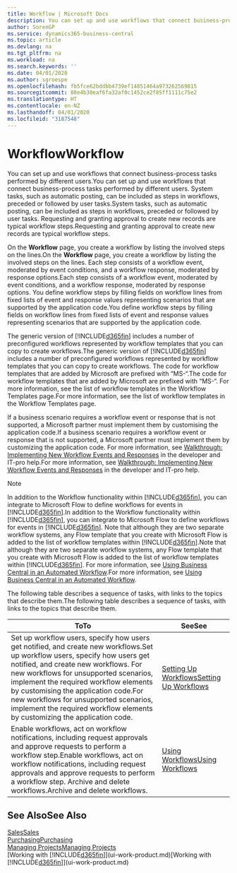 ```yaml
---
title: Workflow | Microsoft Docs
description: You can set up and use workflows that connect business-process tasks performed by different users. System tasks, such as automatic posting, can be included as steps in workflows, preceded or followed by user tasks. Requesting and granting approval to create new records are typical workflow steps.
author: SorenGP
ms.service: dynamics365-business-central
ms.topic: article
ms.devlang: na
ms.tgt_pltfrm: na
ms.workload: na
ms.search.keywords: ''
ms.date: 04/01/2020
ms.author: sgroespe
ms.openlocfilehash: fb5fce62bddbb4739ef14851464a973262569815
ms.sourcegitcommit: 88e4b30eaf6fa32af0c1452ce2f85ff1111c75e2
ms.translationtype: HT
ms.contentlocale: en-NZ
ms.lasthandoff: 04/01/2020
ms.locfileid: "3187548"
---
```

# <a name="workflow"></a><span data-ttu-id="a345d-105">Workflow</span><span class="sxs-lookup"><span data-stu-id="a345d-105">Workflow</span></span>
<span data-ttu-id="a345d-106">You can set up and use workflows that connect business-process tasks performed by different users.</span><span class="sxs-lookup"><span data-stu-id="a345d-106">You can set up and use workflows that connect business-process tasks performed by different users.</span></span> <span data-ttu-id="a345d-107">System tasks, such as automatic posting, can be included as steps in workflows, preceded or followed by user tasks.</span><span class="sxs-lookup"><span data-stu-id="a345d-107">System tasks, such as automatic posting, can be included as steps in workflows, preceded or followed by user tasks.</span></span> <span data-ttu-id="a345d-108">Requesting and granting approval to create new records are typical workflow steps.</span><span class="sxs-lookup"><span data-stu-id="a345d-108">Requesting and granting approval to create new records are typical workflow steps.</span></span>  

 <span data-ttu-id="a345d-109">On the **Workflow** page, you create a workflow by listing the involved steps on the lines.</span><span class="sxs-lookup"><span data-stu-id="a345d-109">On the **Workflow** page, you create a workflow by listing the involved steps on the lines.</span></span> <span data-ttu-id="a345d-110">Each step consists of a workflow event, moderated by event conditions, and a workflow response, moderated by response options.</span><span class="sxs-lookup"><span data-stu-id="a345d-110">Each step consists of a workflow event, moderated by event conditions, and a workflow response, moderated by response options.</span></span> <span data-ttu-id="a345d-111">You define workflow steps by filling fields on workflow lines from fixed lists of event and response values representing scenarios that are supported by the application code.</span><span class="sxs-lookup"><span data-stu-id="a345d-111">You define workflow steps by filling fields on workflow lines from fixed lists of event and response values representing scenarios that are supported by the application code.</span></span>  

 <span data-ttu-id="a345d-112">The generic version of [!INCLUDE[d365fin](includes/d365fin_md.md)] includes a number of preconfigured workflows represented by workflow templates that you can copy to create workflows.</span><span class="sxs-lookup"><span data-stu-id="a345d-112">The generic version of [!INCLUDE[d365fin](includes/d365fin_md.md)] includes a number of preconfigured workflows represented by workflow templates that you can copy to create workflows.</span></span> <span data-ttu-id="a345d-113">The code for workflow templates that are added by Microsoft are prefixed with “MS-“.</span><span class="sxs-lookup"><span data-stu-id="a345d-113">The code for workflow templates that are added by Microsoft are prefixed with “MS-“.</span></span> <span data-ttu-id="a345d-114">For more information, see the list of workflow templates in the Workflow Templates page.</span><span class="sxs-lookup"><span data-stu-id="a345d-114">For more information, see the list of workflow templates in the Workflow Templates page.</span></span>  

 <span data-ttu-id="a345d-115">If a business scenario requires a workflow event or response that is not supported, a Microsoft partner must implement them by customising the application code.</span><span class="sxs-lookup"><span data-stu-id="a345d-115">If a business scenario requires a workflow event or response that is not supported, a Microsoft partner must implement them by customizing the application code.</span></span> <span data-ttu-id="a345d-116">For more information, see [Walkthrough: Implementing New Workflow Events and Responses](/dynamics-nav/Walkthrough--Implementing-New-Workflow-Events-and-Responses) in the developer and IT-pro help.</span><span class="sxs-lookup"><span data-stu-id="a345d-116">For more information, see [Walkthrough: Implementing New Workflow Events and Responses](/dynamics-nav/Walkthrough--Implementing-New-Workflow-Events-and-Responses) in the developer and IT-pro help.</span></span>

 > [!NOTE]
 > <span data-ttu-id="a345d-117">In addition to the Workflow functionality within [!INCLUDE[d365fin](includes/d365fin_md.md)], you can integrate to Microsoft Flow to define workflows for events in [!INCLUDE[d365fin](includes/d365fin_md.md)].</span><span class="sxs-lookup"><span data-stu-id="a345d-117">In addition to the Workflow functionality within [!INCLUDE[d365fin](includes/d365fin_md.md)], you can integrate to Microsoft Flow to define workflows for events in [!INCLUDE[d365fin](includes/d365fin_md.md)].</span></span> <span data-ttu-id="a345d-118">Note that although they are two separate workflow systems, any Flow template that you create with Microsoft Flow is added to the list of workflow templates within [!INCLUDE[d365fin](includes/d365fin_md.md)].</span><span class="sxs-lookup"><span data-stu-id="a345d-118">Note that although they are two separate workflow systems, any Flow template that you create with Microsoft Flow is added to the list of workflow templates within [!INCLUDE[d365fin](includes/d365fin_md.md)].</span></span> <span data-ttu-id="a345d-119">For more information, see [Using Business Central in an Automated Workflow](across-how-use-financials-data-source-flow.md).</span><span class="sxs-lookup"><span data-stu-id="a345d-119">For more information, see [Using Business Central in an Automated Workflow](across-how-use-financials-data-source-flow.md).</span></span>  

 <span data-ttu-id="a345d-120">The following table describes a sequence of tasks, with links to the topics that describe them.</span><span class="sxs-lookup"><span data-stu-id="a345d-120">The following table describes a sequence of tasks, with links to the topics that describe them.</span></span>  

|<span data-ttu-id="a345d-121">**To**</span><span class="sxs-lookup"><span data-stu-id="a345d-121">**To**</span></span>|<span data-ttu-id="a345d-122">**See**</span><span class="sxs-lookup"><span data-stu-id="a345d-122">**See**</span></span>|  
|------------|-------------|  
|<span data-ttu-id="a345d-123">Set up workflow users, specify how users get notified, and create new workflows.</span><span class="sxs-lookup"><span data-stu-id="a345d-123">Set up workflow users, specify how users get notified, and create new workflows.</span></span> <span data-ttu-id="a345d-124">For new workflows for unsupported scenarios, implement the required workflow elements by customising the application code.</span><span class="sxs-lookup"><span data-stu-id="a345d-124">For new workflows for unsupported scenarios, implement the required workflow elements by customizing the application code.</span></span>|[<span data-ttu-id="a345d-125">Setting Up Workflows</span><span class="sxs-lookup"><span data-stu-id="a345d-125">Setting Up Workflows</span></span>](across-set-up-workflows.md)|  
|<span data-ttu-id="a345d-126">Enable workflows, act on workflow notifications, including request approvals and approve requests to perform a workflow step.</span><span class="sxs-lookup"><span data-stu-id="a345d-126">Enable workflows, act on workflow notifications, including request approvals and approve requests to perform a workflow step.</span></span> <span data-ttu-id="a345d-127">Archive and delete workflows.</span><span class="sxs-lookup"><span data-stu-id="a345d-127">Archive and delete workflows.</span></span>|[<span data-ttu-id="a345d-128">Using Workflows</span><span class="sxs-lookup"><span data-stu-id="a345d-128">Using Workflows</span></span>](across-use-workflows.md)|  

## <a name="see-also"></a><span data-ttu-id="a345d-129">See Also</span><span class="sxs-lookup"><span data-stu-id="a345d-129">See Also</span></span>  
[<span data-ttu-id="a345d-130">Sales</span><span class="sxs-lookup"><span data-stu-id="a345d-130">Sales</span></span>](sales-manage-sales.md)  
[<span data-ttu-id="a345d-131">Purchasing</span><span class="sxs-lookup"><span data-stu-id="a345d-131">Purchasing</span></span>](purchasing-manage-purchasing.md)  
[<span data-ttu-id="a345d-132">Managing Projects</span><span class="sxs-lookup"><span data-stu-id="a345d-132">Managing Projects</span></span>](projects-manage-projects.md)  
<span data-ttu-id="a345d-133">[Working with [!INCLUDE[d365fin](includes/d365fin_md.md)]](ui-work-product.md)</span><span class="sxs-lookup"><span data-stu-id="a345d-133">[Working with [!INCLUDE[d365fin](includes/d365fin_md.md)]](ui-work-product.md)</span></span>
